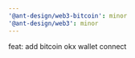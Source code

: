 ```yaml
---
'@ant-design/web3-bitcoin': minor
'@ant-design/web3': minor
---
```


feat: add bitcoin okx wallet connect

